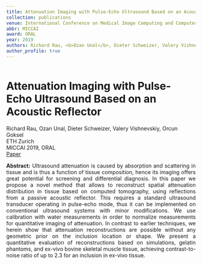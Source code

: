 ```yaml
---
title: Attenuation Imaging with Pulse-Echo Ultrasound Based on an Acoustic Reflector
collection: publications
venue: International Conference on Medical Image Computing and Computer-Assisted Intervention
abbr: MICCAI
award: ORAL
year: 2019
authors: Richard Rau, <b>Ozan Unal</b>, Dieter Schweizer, Valery Vishnevskiy, Orcun Goksel
author_profile: true
---
```

<head>
  <link rel="stylesheet" href="/assets/css/bulma.min.css">
  <link rel="stylesheet" href="/assets/css/bulma-carousel.min.css">
  <link rel="stylesheet" href="/assets/css/bulma-slider.min.css">
  <link rel="stylesheet" href="/assets/css/fontawesome.all.min.css">
  <link rel="stylesheet"
  href="https://cdn.jsdelivr.net/gh/jpswalsh/academicons@1/css/academicons.min.css">
  <link rel="stylesheet" href="/assets/css/index.css">
</head>
<div class="hero-body">
    <div class="container is-max-desktop">
        <div class="columns is-centered">
        <div class="column has-text-centered">
            <h1 class="title is-3 publication-title">Attenuation Imaging with Pulse-Echo Ultrasound Based on an Acoustic Reflector</h1>
            <div class="is-size-6 publication-authors">
                <span class="author-block">
                    Richard Rau, Ozan Unal, Dieter Schweizer, Valery Vishnevskiy, Orcun Goksel
                </span>
            </div>
            <div class="is-size-6 publication-authors">
                <span class="author-block">ETH Zurich <br> MICCAI 2019, ORAL</span>
            </div>
            <div class="column has-text-centered">
                <div class="publication-links">
                    <span class="link-block">
                        <a href="https://link.springer.com/chapter/10.1007/978-3-030-32254-0_67" target="_blank"
                        class="external-link button is-normal is-rounded is-dark">
                            <span>Paper</span>
                        </a>
                    </span>
                </div>
            </div>
        </div>     
    </div>
</div>
<p style="text-align: justify;"><b>Abstract:</b> Ultrasound attenuation is caused by absorption and scattering in tissue and is thus a function of tissue composition, hence its imaging offers great potential for screening and differential diagnosis. In this paper we propose a novel method that allows to reconstruct spatial attenuation distribution in tissue based on computed tomography, using reflections from a passive acoustic reflector. This requires a standard ultrasound transducer operating in pulse-echo mode, thus it can be implemented on conventional ultrasound systems with minor modifications. We use calibration with water measurements in order to normalize measurements for quantitative imaging of attenuation. In contrast to earlier techniques, we herein show that attenuation reconstructions are possible without any geometric prior on the inclusion location or shape. We present a quantitative evaluation of reconstructions based on simulations, gelatin phantoms, and ex-vivo bovine skeletal muscle tissue, achieving contrast-to-noise ratio of up to 2.3 for an inclusion in ex-vivo tissue.</p>